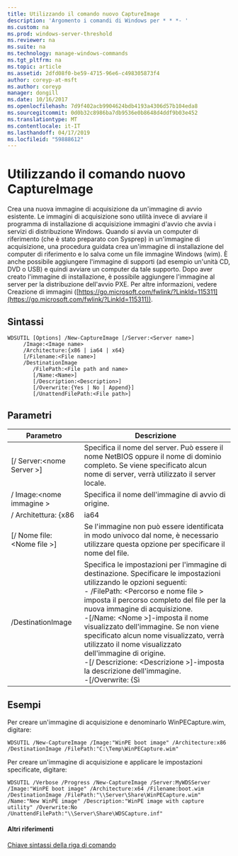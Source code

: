 ```yaml
---
title: Utilizzando il comando nuovo CaptureImage
description: 'Argomento i comandi di Windows per * * *- '
ms.custom: na
ms.prod: windows-server-threshold
ms.reviewer: na
ms.suite: na
ms.technology: manage-windows-commands
ms.tgt_pltfrm: na
ms.topic: article
ms.assetid: 2dfd08f0-be59-4715-96e6-c498305873f4
author: coreyp-at-msft
ms.author: coreyp
manager: dongill
ms.date: 10/16/2017
ms.openlocfilehash: 7d9f402acb9904624bdb4193a4306d57b104eda8
ms.sourcegitcommit: 0d0b32c8986ba7db9536e0b8648d4ddf9b03e452
ms.translationtype: MT
ms.contentlocale: it-IT
ms.lasthandoff: 04/17/2019
ms.locfileid: "59888612"
---
```

# <a name="using-the-new-captureimage-command"></a>Utilizzando il comando nuovo CaptureImage



Crea una nuova immagine di acquisizione da un'immagine di avvio esistente. Le immagini di acquisizione sono utilità invece di avviare il programma di installazione di acquisizione immagini d'avvio che avvia i servizi di distribuzione Windows. Quando si avvia un computer di riferimento (che è stato preparato con Sysprep) in un'immagine di acquisizione, una procedura guidata crea un'immagine di installazione del computer di riferimento e lo salva come un file immagine Windows (wim). È anche possibile aggiungere l'immagine di supporti (ad esempio un'unità CD, DVD o USB) e quindi avviare un computer da tale supporto. Dopo aver creato l'immagine di installazione, è possibile aggiungere l'immagine al server per la distribuzione dell'avvio PXE. Per altre informazioni, vedere Creazione di immagini ([https://go.microsoft.com/fwlink/?LinkId=115311](https://go.microsoft.com/fwlink/?LinkId=115311)).

## <a name="syntax"></a>Sintassi

```
WDSUTIL [Options] /New-CaptureImage [/Server:<Server name>]
     /Image:<Image name>
     /Architecture:{x86 | ia64 | x64}
     [/Filename:<File name>]
     /DestinationImage
        /FilePath:<File path and name>
        [/Name:<Name>]
        [/Description:<Description>]
        [/Overwrite:{Yes | No | Append}]
        [/UnattendFilePath:<File path>]
```

## <a name="parameters"></a>Parametri

|Parametro|Descrizione|
|---------|-----------|
|[/ Server:\<nome Server >]|Specifica il nome del server. Può essere il nome NetBIOS oppure il nome di dominio completo. Se viene specificato alcun nome di server, verrà utilizzato il server locale.|
|/ Image:\<nome immagine >|Specifica il nome dell'immagine di avvio di origine.|
|/ Architettura: {x86 | ia64 | x64}|Specifica l'architettura dell'immagine da usare. Poiché si può avere lo stesso nome di immagine per immagini di avvio diverse architetture, specificando in questo modo l'immagine corretta verrà utilizzato.|
|[/ Nome file: \<Nome file >]|Se l'immagine non può essere identificata in modo univoco dal nome, è necessario utilizzare questa opzione per specificare il nome del file.|
|/DestinationImage|Specifica le impostazioni per l'immagine di destinazione. Specificare le impostazioni utilizzando le opzioni seguenti:</br>-   /FilePath: \<Percorso e nome file > imposta il percorso completo del file per la nuova immagine di acquisizione.</br>-[/Name: \<Nome >]-imposta il nome visualizzato dell'immagine. Se non viene specificato alcun nome visualizzato, verrà utilizzato il nome visualizzato dell'immagine di origine.</br>-[/ Descrizione: \<Descrizione >]-imposta la descrizione dell'immagine.</br>-[/Overwrite: {Sì | No | Aggiungere}] - determina se il file specificato nel **/DestinationImage** devono essere sovrascritti se in /FilePath esiste già un altro file con lo stesso nome. **Sì** sovrascrive il file esistente. **Non** (impostazione predefinita) causa un errore si verifica se un altro file con lo stesso nome esiste già. **Aggiungere** Collega l'immagine generata come una nuova immagine all'interno del file con estensione wim esistente.</br>-   [/UnattendFilePath: \<Percorso del file >]-imposta il percorso completo e nome del file di acquisizione immagine automatica.|

## <a name="BKMK_examples"></a>Esempi

Per creare un'immagine di acquisizione e denominarlo WinPECapture.wim, digitare:
```
WDSUTIL /New-CaptureImage /Image:"WinPE boot image" /Architecture:x86 /DestinationImage /FilePath:"C:\Temp\WinPECapture.wim"

```
Per creare un'immagine di acquisizione e applicare le impostazioni specificate, digitare:
```
WDSUTIL /Verbose /Progress /New-CaptureImage /Server:MyWDSServer /Image:"WinPE boot image" /Architecture:x64 /Filename:boot.wim 
/DestinationImage /FilePath:"\\Server\Share\WinPECapture.wim" /Name:"New WinPE image" /Description:"WinPE image with capture utility" /Overwrite:No /UnattendFilePath:"\\Server\Share\WDSCapture.inf"
```

#### <a name="additional-references"></a>Altri riferimenti

[Chiave sintassi della riga di comando](command-line-syntax-key.md)